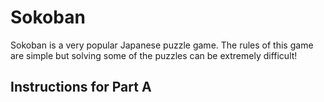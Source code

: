 # Sokoban

Sokoban is a very popular Japanese puzzle game. The rules of this game are simple but solving some of the puzzles can be extremely difficult!

## Instructions for Part A

